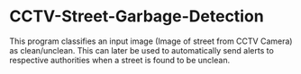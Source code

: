# CCTV-Street-Garbage-Detection
This program classifies an input image (Image of street from CCTV Camera) as clean/unclean. This can later be used to automatically send alerts to respective authorities when a street is found to be unclean.
